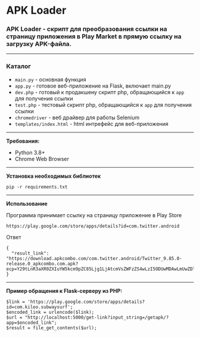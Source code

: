 # APK Loader
### APK Loader - скрипт для преобразования ссылки на страницу приложения в Play Market в прямую ссылку на загрузку APK-файла.
---
### Каталог
* `main.py` - основная функция
* `app.py` - готовое веб-приложение на Flask, включает main.py
* `dev.php` - готовый к продакшену скрипт php, обращающийся к `app` для получения ссылки
* `test.php` - тестовый скрипт php, обращающийся к `app` для получения ссылки
* `chromedriver` - веб драйвер для работы Selenium
* `templates/index.html` - html интрефейс для веб-приложения
---
**Требования:**
* Python 3.8+
* Chrome Web Browser
---
**Установка необходимых библиотек**  
```
pip -r requirements.txt
```
---
**Использование**  

Программа принимает ссылку на страницу приложение в Play Store
```
https://play.google.com/store/apps/details?id=com.twitter.android
```
Ответ
```
{
  "result_link": "https://download.apkcombo.com/com.twitter.android/Twitter_9.85.0-release.0_apkcombo.com.apk?ecp=Y29tLnR3aXR0ZXIuYW5kcm9pZC85Ljg1LjAtcmVsZWFzZS4wLzI5ODUwMDAwLmUwZDlkYWE5MjJlMjg2MjUxNWFjMGE3MzZhNjE2YzUyZTgxNmNmN2EuYXBr&iat=1682058320&sig=64e9800ac5a3776fdddb68e1bff334ad&size=113351794&from=cf&version=latest&lang=ru&fp=5ef5ae05034550c2cae08371d140c129&ip=188.18.236.147"
}
```
---
**Пример обращения к Flask-серверу из PHP:**
```
$link = 'https://play.google.com/store/apps/details?id=com.kiloo.subwaysurf';
$encoded_link = urlencode($link);
$url = "http://localhost:5000/get-link?input_string=/getapk/?app=$encoded_link";
$result = file_get_contents($url);
```
